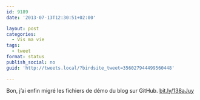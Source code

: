```yaml
---
id: 9189
date: '2013-07-13T12:30:51+02:00'

layout: post
categories:
  - Vis ma vie
tags:
  - tweet
format: status
publish_social: no
guid: 'http://tweets.local/?birdsite_tweet=356027944499560448'

---
```


Bon, j’ai enfin migré les fichiers de démo du blog sur GitHub. [bit.ly/138aJuy](http://bit.ly/138aJuy)